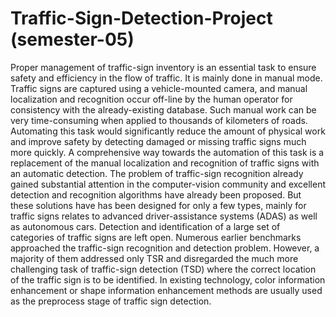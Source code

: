 # Traffic-Sign-Detection-Project (semester-05)
Proper management of traffic-sign inventory is an essential task to ensure safety and
efficiency in the flow of traffic. It is mainly done in manual mode. Traffic signs are
captured using a vehicle-mounted camera, and manual localization and recognition
occur off-line by the human operator for consistency with the already-existing database.
Such manual work can be very time-consuming when applied to thousands of kilometers
of roads. Automating this task would significantly reduce the amount of physical work
and improve safety by detecting damaged or missing traffic signs much more quickly. A
comprehensive way towards the automation of this task is a replacement of the manual
localization and recognition of traffic signs with an automatic detection. The problem of
traffic-sign recognition already gained substantial attention in the computer-vision
community and excellent detection and recognition algorithms have already been
proposed. But these solutions have has been designed for only a few types, mainly for
traffic signs relates to advanced driver-assistance systems (ADAS) as well as
autonomous cars. Detection and identification of a large set of categories of traffic signs
are left open. Numerous earlier benchmarks approached the traffic-sign recognition and
detection problem. However, a majority of them addressed only TSR and disregarded
the much more challenging task of traffic-sign detection (TSD) where the correct
location of the traffic sign is to be identified. In existing technology, color information
enhancement or shape information enhancement methods are usually used as the
preprocess stage of traffic sign detection.
